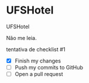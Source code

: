 # UFSHotel
UFSHotel




Não me leia.



tentativa de checklist #1

- [x] Finish my changes
- [ ] Push my commits to GitHub
- [ ] Open a pull request